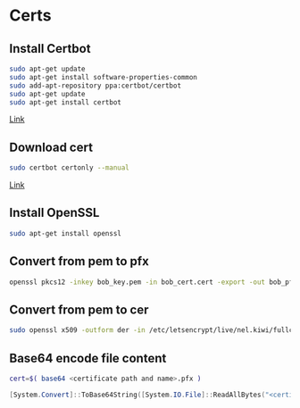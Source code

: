 Certs
====


Install Certbot
----

```Bash
sudo apt-get update
sudo apt-get install software-properties-common
sudo add-apt-repository ppa:certbot/certbot
sudo apt-get update
sudo apt-get install certbot 
```

[Link](https://certbot.eff.org/lets-encrypt/ubuntuxenial-other)

Download cert
----

```Bash
sudo certbot certonly --manual
```

[Link](https://certbot.eff.org/docs/using.html#manual)


Install OpenSSL
----

```Bash
sudo apt-get install openssl
```

Convert from pem to pfx
----

```Bash
openssl pkcs12 -inkey bob_key.pem -in bob_cert.cert -export -out bob_pfx.pfx
```

Convert from pem to cer
----
```Bash
sudo openssl x509 -outform der -in /etc/letsencrypt/live/nel.kiwi/fullchain.pem -out hannestest.cer
```

Base64 encode file content
----

```Bash
cert=$( base64 <certificate path and name>.pfx )
```

```Powershell
[System.Convert]::ToBase64String([System.IO.File]::ReadAllBytes("<certificate path and name>.pfx"))
```